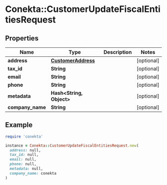 # Conekta::CustomerUpdateFiscalEntitiesRequest

## Properties

| Name | Type | Description | Notes |
| ---- | ---- | ----------- | ----- |
| **address** | [**CustomerAddress**](CustomerAddress.md) |  | [optional] |
| **tax_id** | **String** |  | [optional] |
| **email** | **String** |  | [optional] |
| **phone** | **String** |  | [optional] |
| **metadata** | **Hash&lt;String, Object&gt;** |  | [optional] |
| **company_name** | **String** |  | [optional] |

## Example

```ruby
require 'conekta'

instance = Conekta::CustomerUpdateFiscalEntitiesRequest.new(
  address: null,
  tax_id: null,
  email: null,
  phone: null,
  metadata: null,
  company_name: conekta
)
```

